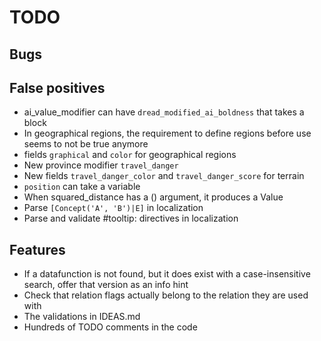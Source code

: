 # TODO

## Bugs

## False positives

* ai_value_modifier can have `dread_modified_ai_boldness` that takes a block
* In geographical regions, the requirement to define regions before use seems to not be true anymore
* fields `graphical` and `color` for geographical regions
* New province modifier `travel_danger`
* New fields `travel_danger_color` and `travel_danger_score` for terrain
* `position` can take a variable
* When squared_distance has a () argument, it produces a Value
* Parse `[Concept('A', 'B')|E]` in localization
* Parse and validate #tooltip: directives in localization

## Features

* If a datafunction is not found, but it does exist with a case-insensitive search, offer that version as an info hint
* Check that relation flags actually belong to the relation they are used with
* The validations in IDEAS.md
* Hundreds of TODO comments in the code
